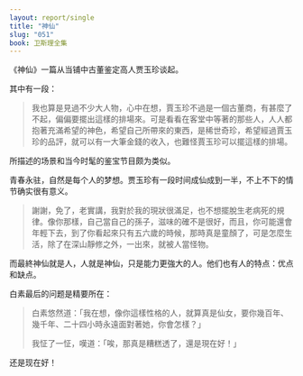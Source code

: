```yaml
---
layout: report/single
title: "神仙"
slug: "051"
book: 卫斯理全集
---
```

《神仙》一篇从当铺中古董鉴定高人贾玉珍谈起。

其中有一段：

>我也算是見過不少大人物，心中在想，賈玉珍不過是一個古董商，有甚麼了不起，偏偏要擺出這樣的排場來。可是看看在客堂中等著的那些人，人人都抱著充滿希望的神色，希望自己所帶來的東西，是稀世奇珍，希望經過賈玉珍的品評，就可以有一大筆金錢的收入，也難怪賈玉珍可以擺這樣的排場。

所描述的场景和当今时髦的鉴宝节目颇为类似。

青春永驻，自然是每个人的梦想。贾玉珍有一段时间成仙成到一半，不上不下的情节确实很有意义。

>謝謝，免了，老實講，我對於我的現狀很滿足，也不想擺脫生老病死的規律。像你那樣，自己當自己的孫子，滋味的確不是很好，而且，你可能還會年輕下去，到了你看起來只有五六歲的時候，那時真是童顏了，可是怎麼生活，除了在深山靜修之外，一出來，就被人當怪物。

而最終神仙就是人，人就是神仙，只是能力更強大的人。他们也有人的特点：优点和缺点。

白素最后的问题是精要所在：

>白素悠然道：「我在想，像你這樣性格的人，就算真是仙女，要你幾百年、幾千年、二十四小時永遠面對著她，你會怎樣？」
>
>我怔了一怔，嘆道：「唉，那真是糟糕透了，還是現在好！」

还是现在好！
